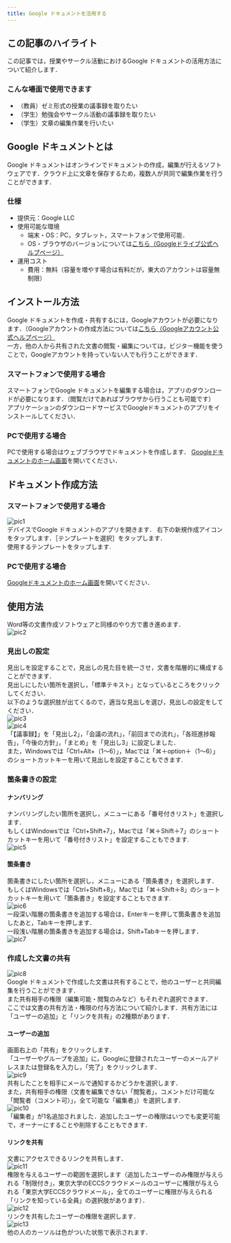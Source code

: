 ```yaml
---
title: Google ドキュメントを活用する
---
```


## この記事のハイライト
この記事では，授業やサークル活動におけるGoogle ドキュメントの活用方法について紹介します．
### こんな場面で使用できます
- （教員）ゼミ形式の授業の議事録を取りたい
- （学生）勉強会やサークル活動の議事録を取りたい
- （学生）文章の編集作業を行いたい
## Google ドキュメントとは
Google ドキュメントはオンラインでドキュメントの作成，編集が行えるソフトウェアです．クラウド上に文章を保存するため，複数人が共同で編集作業を行うことができます．
### 仕様
- 提供元：Google LLC
- 使用可能な環境
    - 端末・OS：PC，タブレット，スマートフォンで使用可能．
    - OS・ブラウザのバージョンについては[こちら（Googleドライブ公式ヘルプページ）](https://support.google.com/drive/answer/2375082?co=GENIE.Platform%3DDesktop&hl=ja&oco=1)
- 運用コスト
    - 費用：無料（容量を増やす場合は有料だが，東大のアカウントは容量無制限）
## インストール方法
Google ドキュメントを作成・共有するには，Googleアカウントが必要になります．（Googleアカウントの作成方法については[こちら（Googleアカウント公式ヘルプページ）](https://support.google.com/accounts/answer/27441?hl=ja)  
一方，他の人から共有された文書の閲覧・編集については，ビジター機能を使うことで，Googleアカウントを持っていない人でも行うことができます．
### スマートフォンで使用する場合
スマートフォンでGoogle ドキュメントを編集する場合は，アプリのダウンロードが必要になります．（閲覧だけであればブラウザから行うことも可能です）  
アプリケーションのダウンロードサービスでGoogleドキュメントのアプリをインストールしてください．
### PCで使用する場合
PCで使用する場合はウェブブラウザでドキュメントを作成します．
[Googleドキュメントのホーム画面](https://docs.google.com/document/u/0/)を開いてください．
## ドキュメント作成方法
### スマートフォンで使用する場合
![pic1](pic1)  
デバイスでGoogle ドキュメントのアプリを開きます．
右下の新規作成アイコンをタップします．［テンプレートを選択］をタップします．  
使用するテンプレートをタップします.
### PCで使用する場合
[Googleドキュメントのホーム画面](https://docs.google.com/document/u/0/)を開いてください．
## 使用方法
Word等の文書作成ソフトウェアと同様のやり方で書き進めます．  
![pic2](pic2)  
### 見出しの設定
見出しを設定することで，見出しの見た目を統一させ，文書を階層的に構成することができます．  
見出しにしたい箇所を選択し，「標準テキスト」となっているところをクリックしてください．  
以下のような選択肢が出てくるので，適当な見出しを選び，見出しの設定をしてください．  
![pic3](pic3)  
![pic4](pic4)  
「【議事録】」を「見出し2」，「会議の流れ」，「前回までの流れ」，「各班進捗報告」，「今後の方針」，「まとめ」を「見出し3」に設定しました．  
また，Windowsでは「Ctrl+Alt+（1〜6）」，Macでは「⌘＋option＋（1〜6）」のショートカットキーを用いて見出しを設定することもできます.
### 箇条書きの設定
#### ナンバリング
ナンバリングしたい箇所を選択し，メニューにある「番号付きリスト」を選択します．  
もしくはWindowsでは「Ctrl+Shift+7」，Macでは「⌘＋Shift＋7」のショートカットキーを用いて「番号付きリスト」を設定することもできます.  
![pic5](pic5)
#### 箇条書き
箇条書きにしたい箇所を選択し，メニューにある「箇条書き」を選択します．  
もしくはWindowsでは「Ctrl+Shift+8」，Macでは「⌘＋Shift＋8」のショートカットキーを用いて「箇条書き」を設定することもできます.  
![pic6](pic6)  
一段深い階層の箇条書きを追加する場合は，Enterキーを押して箇条書きを追加したあと，Tabキーを押します．  
一段浅い階層の箇条書きを追加する場合は，Shift+Tabキーを押します．  
![pic7](pic7)  
### 作成した文書の共有
![pic8](pic8)  
Google ドキュメントで作成した文書は共有することで，他のユーザーと共同編集を行うことができます．  
また共有相手の権限（編集可能・閲覧のみなど）もそれぞれ選択できます．  
ここでは文書の共有方法・権限の付与方法について紹介します．共有方法には「ユーザーの追加」と「リンクを共有」の2種類があります．
#### ユーザーの追加
画面右上の「共有」をクリックします．  
「ユーザーやグループを追加」に，Googleに登録されたユーザーのメールアドレスまたは登録名を入力し，「完了」をクリックします．  
![pic9](pic9)  
共有したことを相手にメールで通知するかどうかを選択します．  
また，共有相手の権限（文書を編集できない「閲覧者」，コメントだけ可能な「閲覧者（コメント可）」，全て可能な「編集者」）を選択します.  
![pic10](pic10)  
「編集者」が1名追加されました．追加したユーザーの権限はいつでも変更可能で，オーナーにすることや削除することもできます．
#### リンクを共有
文書にアクセスできるリンクを共有します．    
![pic11](pic11)  
権限を与えるユーザーの範囲を選択します（追加したユーザーのみ権限が与えられる「制限付き」，東京大学のECCSクラウドメールのユーザーに権限が与えられる「東京大学ECCSクラウドメール」，全てのユーザーに権限が与えられる「リンクを知っている全員」の選択肢があります）．  
![pic12](pic12)  
リンクを共有したユーザーの権限を選択します．  
![pic13](pic13)  
他の人のカーソルは色がついた状態で表示されます．